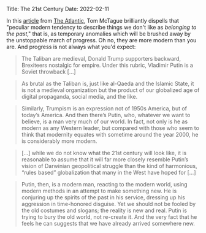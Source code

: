 Title: The 21st Century
Date: 2022-02-11

In this [article](https://www.theatlantic.com/international/archive/2022/02/russia-invade-ukraine-putin-strategy/621626/) from [The Atlantic](https://www.theatlantic.com), Tom McTague brilliantly dispells that "peculiar modern tendency to describe things we don't like as *belonging to the past*," that is, as temporary anomalies which will be brushed away by the unstoppable march of progress. Oh no, they are more modern than you are. And progress is not always what you'd expect:

> The Taliban are medieval, Donald Trump supporters backward, Brexiteers nostalgic for empire. Under this rubric, Vladimir Putin is a Soviet throwback [...]  

> As brutal as the Taliban is, just like al-Qaeda and the Islamic State, it is not a medieval organization but the product of our globalized age of digital propaganda, social media, and the like.  

> Similarly, Trumpism is an expression not of 1950s America, but of today’s America. And then there’s Putin, who, whatever we want to believe, is a man very much of our world. In fact, not only is he as modern as any Western leader, but compared with those who seem to think that modernity equates with sometime around the year 2000, he is considerably more modern. 

> [...] while we do not know what the 21st century will look like, it is reasonable to assume that it will far more closely resemble Putin’s vision of Darwinian geopolitical struggle than the kind of harmonious, “rules based” globalization that many in the West have hoped for [...]  

> Putin, then, is a modern man, reacting to the modern world, using modern methods in an attempt to make something new. He is conjuring up the spirits of the past in his service, dressing up his aggression in time-honored disguise. Yet we should not be fooled by the old costumes and slogans; the reality is new and real. Putin is trying to bury the old world, not re-create it. And the very fact that he feels he can suggests that we have already arrived somewhere new. 



